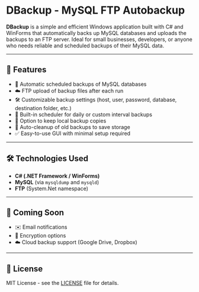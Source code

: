 # DBackup - MySQL FTP Autobackup

**DBackup** is a simple and efficient Windows application built with C# and WinForms that automatically backs up MySQL databases and uploads the backups to an FTP server. Ideal for small businesses, developers, or anyone who needs reliable and scheduled backups of their MySQL data.

---

## 🚀 Features

- 🔁 Automatic scheduled backups of MySQL databases  
- ☁️ FTP upload of backup files after each run  
- 🛠️ Customizable backup settings (host, user, password, database, destination folder, etc.)  
- 📅 Built-in scheduler for daily or custom interval backups  
- 💾 Option to keep local backup copies  
- 🧹 Auto-cleanup of old backups to save storage  
- ✅ Easy-to-use GUI with minimal setup required

---

## 🛠️ Technologies Used

- **C# (.NET Framework / WinForms)**
- **MySQL** (via `mysqldump` and `mysqld`)
- **FTP** (System.Net namespace)

---

## 📌 Coming Soon

- ✉️ Email notifications  
- 🔐 Encryption options  
- ☁️ Cloud backup support (Google Drive, Dropbox)

---

## 📄 License

MIT License - see the [LICENSE](LICENSE) file for details.
